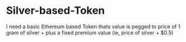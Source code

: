 # Silver-based-Token
I need a basic Ethereum based Token thats value is pegged to price of 1 gram of silver + plus a fixed premium value (ie, price of silver + $0.5)
